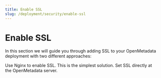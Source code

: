 ```yaml
---
title: Enable SSL
slug: /deployment/security/enable-ssl
---
```


# Enable SSL

In this section we will guide you through adding SSL to your OpenMetadata deployment with two different approaches:

<InlineCalloutContainer>
  <InlineCallout
    color="violet-70"
    bold="Use Nginx"
    icon="add_moderator"
    href="/deployment/security/enable-ssl/nginx"
  >
    Use Nginx to enable SSL. This is the simplest solution.
  </InlineCallout>
  <InlineCallout
    color="violet-70"
    bold="Azure SSO"
    icon="add_moderator"
    href="/deployment/security/enable-ssl/jwt"
  >
    Set SSL directly at the OpenMetadata server.
  </InlineCallout>
</InlineCalloutContainer>
